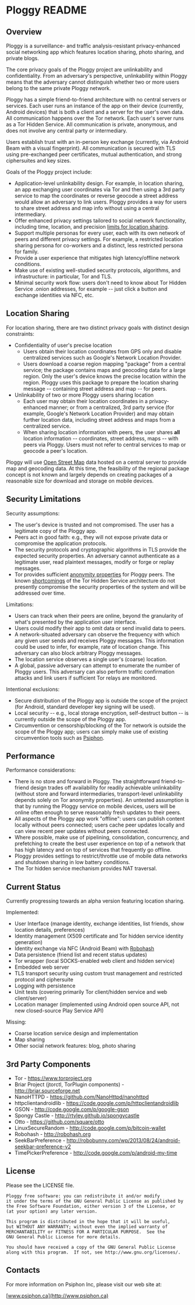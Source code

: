 Ploggy README
================================================================================

Overview
--------------------------------------------------------------------------------

Ploggy is a surveillance- and traffic analysis-resistant privacy-enhanced social networking app which features location sharing, photo sharing, and private blogs.

The core privacy goals of the Ploggy project are unlinkability and confidentiality. From an adversary's perspective, unlinkability within Ploggy means that the adversary cannot distinguish whether two or more users belong to the same private Ploggy network.

Ploggy has a simple friend-to-friend architecture with no central servers or services. Each user runs an instance of the app on their device (currently, Android devices) that is both a client and a server for the user's own data. All communication happens over the Tor network. Each user's server runs as a Tor Hidden Service. All communication is private, anonymous, and does not involve any central party or intermediary.

Users establish trust with an in-person key exchange (currently, via Android Beam with a visual fingerprint). All communication is secured with TLS using pre-exchanged peer certificates, mutual authentication, and strong ciphersuites and key sizes.

Goals of the Ploggy project include:

* Application-level unlinkability design. For example, in location sharing, an app exchanging user coordinates via Tor and then using a 3rd party service to map the coordinates or reverse geocode a street address would allow an adversary to link users. Ploggy provides a way for users to share street address and map info without using a central intermediary.
* Offer enhanced privacy settings tailored to social network functionality, including time, location, and precision [limits for location sharing](http://citeseerx.ist.psu.edu/viewdoc/summary?doi=10.1.1.173.973).
* Support multiple personas for every user, each with its own network of peers and different privacy settings. For example, a restricted location sharing persona for co-workers and a distinct, less restricted persona for family.
* Provide a user experience that mitigates high latency/offline network conditions.
* Make use of existing well-studied security protocols, algorithms, and infrastructure: in particular, Tor and TLS.
* Minimal security work flow: users don't need to know about Tor Hidden Service .onion addresses, for example -- just click a button and exchange identities via NFC, etc.

Location Sharing
--------------------------------------------------------------------------------

For location sharing, there are two distinct privacy goals with distinct design constraints:

* Confidentiality of user's precise location
  * Users obtain their location coordinates from GPS only and disable centralized services such as Google's Network Location Provider.
  * Users download a coarse region mapping "package" from a central service; the package contains maps and geocoding data for a large region. Only the user's device knows the precise location within the region. Ploggy uses this package to prepare the location sharing message -- containing street address and map -- for peers.
* Unlinkability of two or more Ploggy users sharing location
  * Each user may obtain their location coordinates in a privacy-enhanced manner; or from a centralized, 3rd party service (for example, Google's Network Location Provider) and may obtain further location data, including street address and maps from a centralized service.
  * When sharing location information with peers, the user shares **all** location information -- coordinates, street address, maps -- with peers via Ploggy. Users must not refer to central services to map or geocode a peer's location.

Ploggy will use [Open Street Map](http://wiki.openstreetmap.org/wiki/Main_Page) data hosted on a central server to provide map and geocoding data. At this time, the feasibility of the regional package concept is not known and largely depends on creating packages of a reasonable size for download and storage on mobile devices.

Security Limitations
--------------------------------------------------------------------------------

Security assumptions:

* The user's device is trusted and not compromised. The user has a legitimate copy of the Ploggy app.
* Peers act in good faith: e.g., they will not expose private data or compromise the application protocols.
* The security protocols and cryptographic algorithms in TLS provide the expected security properties. An adversary cannot authenticate as a legitimate user, read plaintext messages, modify or forge or replay messages.
* Tor provides sufficient [anonymity properties](https://blog.torproject.org/blog/top-changes-tor-2004-design-paper-part-1) for Ploggy peers. The known [shortcomings](https://blog.torproject.org/blog/hidden-services-need-some-love) of the Tor Hidden Service architecture do not presently compromise the security properties of the system and will be addressed over time.

Limitations:

* Users can track when their peers are online, beyond the granularity of what's presented by the application user interface.
* Users could modify their app to omit data or send invalid data to peers.
* A network-situated adversary can observe the frequency with which any given user sends and receives Ploggy messages. This information could be used to infer, for example, rate of location change. This adversary can also block arbitrary Ploggy messages.
* The location service observes a single user's (coarse) location.
* A global, passive adversary can attempt to enumerate the number of Ploggy users. This adversary can also perform traffic confirmation attacks and link users if sufficient Tor relays are monitored.

Intentional exclusions:

* Secure distribution of the Ploggy app is outside the scope of the project (for Android, standard developer key signing will be used).
* Local security -- e.g., local storage encryption, self-destruct button -- is currently outside the scope of the Ploggy app.
* Circumvention or censorship/blocking of the Tor network is outside the scope of the Ploggy app; users can simply make use of existing circumvention tools such as [Psiphon](http://psiphon3.com).


Performance
--------------------------------------------------------------------------------

Performance considerations:

* There is no store and forward in Ploggy. The straightforward friend-to-friend design trades off availability for readily achievable unlinkability (without store and forward intermediaries, transport-level unlinkability depends solely on Tor anonymity properties). An untested assumption is that by running the Ploggy service on mobile devices, users will be online often enough to serve reasonably fresh updates to their peers.
* All aspects of the Ploggy app work "offline": users can publish content locally without peers connected; users cache peer updates locally and can view recent peer updates without peers connected.
* Where possible, make use of pipelining, consolidation, concurrency, and prefetching to create the best user experience on top of a network that has high latency and on top of services that frequently go offline.
* Ploggy provides settings to restrict/throttle use of mobile data networks and shutdown sharing in low battery conditions.
* The Tor hidden service mechanism provides NAT traversal.

Current Status
--------------------------------------------------------------------------------

Currently progressing towards an alpha version featuring location sharing.

Implemented:

* User Interface (manage identity, exchange identities, list friends, show location details, preferences)
* Identity management (X509 certificate and Tor hidden service identity generation)
* Identity exchange via NFC (Android Beam) with [Robohash](http://robohash.org)
* Data persistence (friend list and recent status updates)
* Tor wrapper (local SOCKS-enabled web client and hidden service)
* Embedded web server
* TLS transport security using custom trust management and restricted protocol and ciphersuite
* Logging with persistence
* Unit tests (covering primarily Tor client/hidden service and web client/server)
* Location manager (implemented using Android open source API, not new closed-source Play Service API)

Missing:
* Coarse location service design and implementation
* Map sharing
* Other social network features: blog, photo sharing

3rd Party Components
--------------------------------------------------------------------------------

* Tor - https://www.torproject.org
* Briar Project (jtorctl, TorPlugin components) - http://briar.sourceforge.net
* NanoHTTPD - https://github.com/NanoHttpd/nanohttpd
* httpclientandroidlib - https://code.google.com/p/httpclientandroidlib
* GSON - http://code.google.com/p/google-gson
* Spongy Castle - http://rtyley.github.io/spongycastle
* Otto - https://github.com/square/otto
* LinuxSecureRandom - http://code.google.com/p/bitcoin-wallet
* Robohash - http://robohash.org
* SeekBarPreference - http://robobunny.com/wp/2013/08/24/android-seekbar-preference-v2
* TimePickerPreference - http://code.google.com/p/android-my-time

License
--------------------------------------------------------------------------------

Please see the LICENSE file.

```
Ploggy free software: you can redistribute it and/or modify
it under the terms of the GNU General Public License as published by
the Free Software Foundation, either version 3 of the License, or
(at your option) any later version.

This program is distributed in the hope that it will be useful,
but WITHOUT ANY WARRANTY; without even the implied warranty of
MERCHANTABILITY or FITNESS FOR A PARTICULAR PURPOSE.  See the
GNU General Public License for more details.

You should have received a copy of the GNU General Public License
along with this program.  If not, see http://www.gnu.org/licenses/.
```

Contacts
--------------------------------------------------------------------------------

For more information on Psiphon Inc, please visit our web site at:

[www.psiphon.ca](http://www.psiphon.ca)
